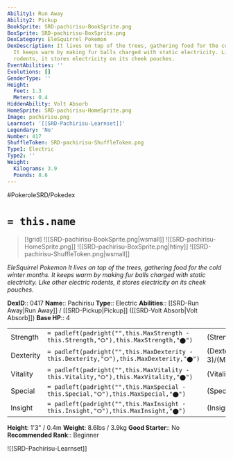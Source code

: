 ```yaml
---
Ability1: Run Away
Ability2: Pickup
BookSprite: SRD-pachirisu-BookSprite.png
BoxSprite: SRD-pachirisu-BoxSprite.png
DexCategory: EleSquirrel Pokemon
DexDescription: It lives on top of the trees, gathering food for the cold winter months.
  It keeps warm by making fur balls charged with static electricity. Like other electric
  rodents, it stores electricity on its cheek pouches.
EventAbilities: ''
Evolutions: []
GenderType: ''
Height:
  Feet: 1.3
  Meters: 0.4
HiddenAbility: Volt Absorb
HomeSprite: SRD-pachirisu-HomeSprite.png
Image: pachirisu.png
Learnset: '[[SRD-Pachirisu-Learnset]]'
Legendary: 'No'
Number: 417
ShuffleToken: SRD-pachirisu-ShuffleToken.png
Type1: Electric
Type2: ''
Weight:
  Kilograms: 3.9
  Pounds: 8.6
---
```


#PokeroleSRD/Pokedex

# `= this.name`

> [!grid]
> ![[SRD-pachirisu-BookSprite.png|wsmall]]
> ![[SRD-pachirisu-HomeSprite.png]]
> ![[SRD-pachirisu-BoxSprite.png|htiny]]
> ![[SRD-pachirisu-ShuffleToken.png|wsmall]]


*EleSquirrel Pokemon*
*It lives on top of the trees, gathering food for the cold winter months. It keeps warm by making fur balls charged with static electricity. Like other electric rodents, it stores electricity on its cheek pouches.*

**DexID**:: 0417
**Name**:: Pachirisu
**Type**:: Electric
**Abilities**:: [[SRD-Run Away|Run Away]] / [[SRD-Pickup|Pickup]] ([[SRD-Volt Absorb|Volt Absorb]])
**Base HP**:: 4

|           |                                                                                        |                                          |
| --------- | -------------------------------------------------------------------------------------- | ---------------------------------------- |
| Strength  | `= padleft(padright("",this.MaxStrength - this.Strength,"⭘"),this.MaxStrength,"⬤")`    | (Strength::2)/(MaxStrength::4)   |
| Dexterity | `= padleft(padright("",this.MaxDexterity - this.Dexterity,"⭘"),this.MaxDexterity,"⬤")` | (Dexterity:: 3)/(MaxDexterity::6) |
| Vitality  | `= padleft(padright("",this.MaxVitality - this.Vitality,"⭘"),this.MaxVitality,"⬤")`    | (Vitality::2)/(MaxVitality::5)   |
| Special   | `= padleft(padright("",this.MaxSpecial - this.Special,"⭘"),this.MaxSpecial,"⬤")`       | (Special::2)/(MaxSpecial::4)     |
| Insight   | `= padleft(padright("",this.MaxInsight - this.Insight,"⭘"),this.MaxInsight,"⬤")`       | (Insight::2)/(MaxInsight::5)     |

**Height**: 1'3" / 0.4m
**Weight**: 8.6lbs / 3.9kg
**Good Starter**:: No
**Recommended Rank**:: Beginner

![[SRD-Pachirisu-Learnset]]